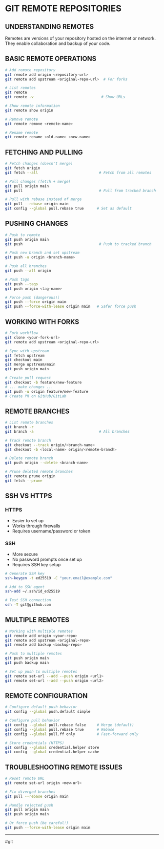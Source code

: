 # GIT REMOTE REPOSITORIES

## UNDERSTANDING REMOTES
Remotes are versions of your repository hosted on the internet or network. They enable collaboration and backup of your code.

## BASIC REMOTE OPERATIONS
```bash
# Add remote repository
git remote add origin <repository-url>
git remote add upstream <original-repo-url>  # For forks

# List remotes
git remote
git remote -v                               # Show URLs

# Show remote information
git remote show origin

# Remove remote
git remote remove <remote-name>

# Rename remote
git remote rename <old-name> <new-name>
```

## FETCHING AND PULLING
```bash
# Fetch changes (doesn't merge)
git fetch origin
git fetch --all                            # Fetch from all remotes

# Pull changes (fetch + merge)
git pull origin main
git pull                                   # Pull from tracked branch

# Pull with rebase instead of merge
git pull --rebase origin main
git config --global pull.rebase true      # Set as default
```

## PUSHING CHANGES
```bash
# Push to remote
git push origin main
git push                                   # Push to tracked branch

# Push new branch and set upstream
git push -u origin <branch-name>

# Push all branches
git push --all origin

# Push tags
git push --tags
git push origin <tag-name>

# Force push (dangerous!)
git push --force origin main
git push --force-with-lease origin main   # Safer force push
```

## WORKING WITH FORKS
```bash
# Fork workflow
git clone <your-fork-url>
git remote add upstream <original-repo-url>

# Sync with upstream
git fetch upstream
git checkout main
git merge upstream/main
git push origin main

# Create pull request
git checkout -b feature/new-feature
# ... make changes ...
git push -u origin feature/new-feature
# Create PR on GitHub/GitLab
```

## REMOTE BRANCHES
```bash
# List remote branches
git branch -r
git branch -a                              # All branches

# Track remote branch
git checkout --track origin/<branch-name>
git checkout -b <local-name> origin/<remote-branch>

# Delete remote branch
git push origin --delete <branch-name>

# Prune deleted remote branches
git remote prune origin
git fetch --prune
```

## SSH VS HTTPS
### HTTPS
- Easier to set up
- Works through firewalls
- Requires username/password or token

### SSH
- More secure
- No password prompts once set up
- Requires SSH key setup

```bash
# Generate SSH key
ssh-keygen -t ed25519 -C "your.email@example.com"

# Add to SSH agent
ssh-add ~/.ssh/id_ed25519

# Test SSH connection
ssh -T git@github.com
```

## MULTIPLE REMOTES
```bash
# Working with multiple remotes
git remote add origin <your-repo>
git remote add upstream <original-repo>
git remote add backup <backup-repo>

# Push to multiple remotes
git push origin main
git push backup main

# Set up push to multiple remotes
git remote set-url --add --push origin <url1>
git remote set-url --add --push origin <url2>
```

## REMOTE CONFIGURATION
```bash
# Configure default push behavior
git config --global push.default simple

# Configure pull behavior
git config --global pull.rebase false     # Merge (default)
git config --global pull.rebase true      # Rebase
git config --global pull.ff only          # Fast-forward only

# Store credentials (HTTPS)
git config --global credential.helper store
git config --global credential.helper cache
```

## TROUBLESHOOTING REMOTE ISSUES
```bash
# Reset remote URL
git remote set-url origin <new-url>

# Fix diverged branches
git pull --rebase origin main

# Handle rejected push
git pull origin main
git push origin main

# Or force push (be careful!)
git push --force-with-lease origin main
```

---
#git
